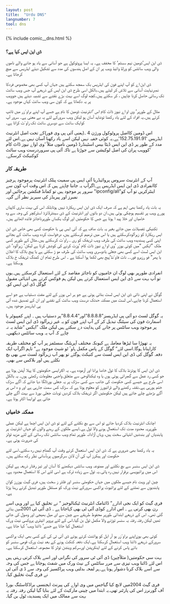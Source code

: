 ```yaml
---
layout: post
title:  "Urdu DNS"
langnumber: 7
tool: dns
---
```


{% include comic__dns.html %}



<h3 class='subhed'>ڈی این ایس کیا ہے؟</h3>

ڈی این ایس’ڈومین نیم سسٹم‘ کا مخفف ہے۔ یہ ایسا پروٹوکول ہے جو آسانی سے یاد ہو جانے والے ناموں والی ویب سائٹس کو ورلڈ وائیڈ ویب پر ان کے اصل ہندسوں کی مدد سے تشکیل دیئے ایڈریس سے میچ کرجاتا ہے۔

ڈی این اے کو آپ اپنے فون کی ایڈریس بک سمجھ سکتے ہیں جہاں آپ کسی بھی مخصوص فردکا نمبرنہایت آسانی سے تلاش کر لیتے ہیں۔بالکل اسی طرح ڈی این ایس کے ذریعے آپ جس ویب سائٹ تک رسائی حاصل کرنا چاہیں ، کر سکتے ہیں۔کچھ لوگ اسے بہت بڑے نقشے سے تشبیہ دیتے ہیں جوویب پر یہ دکھاتا ہے کہ کون سی ویب سائٹ کہاں موجود ہے۔

مثال کے طورپر’ وی او اے نیوز ڈاٹ کام اس ‘انٹرنیٹ ڈومین کا نام ہے جسے آپ اپنے براوٴزر میں ٹائپ کرتے ہیں۔یہ افراد کے لئے یاد رکھنا توشاید آسان ہو لیکن ویب سرورکے لئے یہ بے معنی ہے۔ سرور آپ کوایک سائٹ سے دوسری سائٹ تک راوٴٹ کراتا ہے۔

اس ڈومین کااصل پروٹوکول ورژن 4 ۔(یعنی آئی پی وی فور)کے تحت اصل انٹرنیٹ ایڈریس '152.75.191.91'ہے۔یہ کوئی خفیہ نہیں لیکن اسے یاد رکھنا آسان نہیں ہے۔اس لئے مدد کے طور پر ڈی این ایس ڈیٹا بیس اسٹینڈرڈ ڈومین ناموں مثلاً ’وی اواے نیوز ڈاٹ کام ‘کوویب پران کی اصل لوکیشن سے جوڑتا ہے تاکہ آئی پی سروردرست ویب سائٹ کوکنیکٹ کرسکے۔

<h3 class='subhed icon how'>طریقہ کار</h3>

 آپ کے انٹرنیٹ سروس پروائیڈریا آئی ایس پی سمیت پبلک انٹرنیٹ پرموجود ہرچیز کاانفرادی ڈی این ایس ایڈریس ہے۔اگرآپ یہ جاننا چاہتے ہیں کہ اس وقت آپ کون سے سرور پر موجود ہیں تو کمانڈ فنکشن پرجائیں اور "ipconfig/all"اینٹرکریں تو آپ کو نمبرز اور پیریڈز کی سیریز نظر آئے گی۔

یہ بات یاد رکھنا بھی اہم ہے کہ صرف ایک ڈی این ایس ریکارڈ نہیں ہوتابلکہ اس کی بہت ساری کاپیاں پورے ویب پر تقسیم ہوچکی ہوتی ہیں۔ان دو باتوں اور انٹرنیٹ کے ڈی سینٹرلائزڈ اسٹرکچر کی وجہ سے وہ خامیاں اور خلا پید ا ہوتا ہے جس کا حکومتیں اور لوگ یکساں طورپرناجائز فائدہ اٹھاتے ہیں۔

تکنیکی تفصیلات میں جائے بغیر یہ بات صاف ہے کہ آئی ایس پی یا حکومت کسی بھی خاص ڈی این ایس ریکارڈ کو زہرآلودکرسکتے ہیں یا اس میں ترمیم کرسکتے ہیں، درخواست کردہ ویب سائٹ کے بجائے اپنی کسی پسندیدہ ویب سائٹ کی طرف ویب ٹریفک کو ری ۔ راوٴٹ کرسکتے ہیں۔مثال کے طورپر کسی ملک ”ایکس “میں کوئی یوزر ’وی او اے نیوز ڈاٹ کام ‘وزٹ کرنے کی کوشش کرتا ہے لیکن’ زہرآلود‘ ڈی این ایس لسٹ اسے کسی بھی جعلی یادوسری ویب سائٹ کی طرف مو ڑ سکتی ہے یا پیج بلاک کا اعلان یا پھر” فو رزیرو فور۔۔ ناٹ فاوٴنڈ‘پیج بھی لکھا ہوا آسکتا ہے ۔ اس طرح تمام ان کمنگ ٹریفک حٰ بلاک ہوسکتا ہے۔

انفرادی طورپر بھی لوگ ان خامیوں کو ناجائز مقاصد کے لئے استعمال کرسکتے ہیں۔یوں تو آپ بہت سے ڈی این ایس استعمال کرتے ہیں لیکن ہم فوکس کرتے ہیں انتہائی مقبول گوگل ڈی این ایس کو۔

گوگل نے اپنی ذاتی ڈی این ایس لسٹ بنائی ہوئی ہے جو ہر اس یوزر کے لئے مفت دستیاب ہے جو اسے استعمال کرنا چاہے۔اس لسٹ میں ممکنہ حدتک درست ویب سائٹ کے نقشے اور ان کے تصدیق شدہ آئی پی ایڈریسز موجود ہیں۔

یہ گوگل لسٹ دو آئی پی ایڈریسز"8.8.8.8"اور"8.8.4.4"پر دستیاب ہیں ۔ اپنے کمپیوٹر یا اسمارٹ فون کی سیٹنگ تبدیل کر کے آپ اپنے فون کو یہ غیر زہرآلود ڈی این ایس لسٹ پر موجود ویب سائٹس پر جانے کی ہدایت دے سکتے ہیں لیکن ملک ”ایکس “شاید یہ نہ چاہے کہ آپ یہ ویب سائٹس دیکھیں۔

یہ تھوڑا سا ٹیڑھا معاملہ ہے کیونکہ مختلف آپریٹنگ سسٹمز پر آپ کو مختلف طریقہ کاراپنانا ہوگا۔اسی لئے” گوگل کے پاس مکمل ہاوٴ ٹو شیٹ موجود ہے“ تاہم اگرآپ ایک دفعہ گوگل کی ڈی این ایس لسٹ سے کنیکٹ ہوگئے تو پھر آپ زہرآلود لسٹ سے بھی بچ نکلتے ہیں اور بلاکس سے بھی۔

ڈی این ایس کا پوئزنڈ بلاک کا ٹول خاصا پرانا اور آزمودہ ہے۔ یہ اکثرایسی حکومتوں کا پہلا آپشن ہوتا ہے جو کسی رد عمل سے گھبرائی ہوئی ہوں یا وہ ٹیکنالوجی سے متعلق واجبی معلومات رکھتی ہوں۔ یہ بالکل اسی طرح ہے جیسے کسی حکومت کی جانب سے کسی سڑک پر یہ جعلی بورڈلگا دیا جائے کہ آگے سڑک ختم ہورہی ہے۔نقشہ رکھنے والے ڈرائیورز کو معلوم ہوتا ہے کہ سڑک کس سمت جارہی ہے اور و ہ اس پر آگے بڑھتے چلے جاتے ہیں لیکن حکومتیں اگر ٹریفک بلاک کردیں توبات جعلی بورڈ سے بہت آگے چلی جاتی ہے اورایسا اکثر ہوتا ہے۔

<h3 class='subhed icon caution'>ممکنہ خامیاں</h3>

اچانک انٹرنیٹ بلاک کردیا جائے تو اس سے بچ نکلنے کے لئے تو ڈی این ایس اچھا ہے لیکن عملی طورپریہ محدود مدت تک استعمال ہونے والا ٹول ہے۔ایسے ملکوں کے رہنے والوں کو جہاں انٹرنیٹ پر پابندیاں اور بندشیں انتہائی سخت ہیں، وہاں آزادانہ طورپر تمام ویب سائٹس تک رسائی کے لئے مزید ٹولز کی ضرورت ہوتی ہے۔

یہ یاد رکھنا بھی ضروری ہے کہ ڈی این ایس استعمال کرتے وقت آپ گمنام نہیں رہ سکتے۔اسی لئے حکومت اور ہیکرز آپ کی آن لائن سرگرمیوں پربآسانی نظر رکھ سکتے ہیں۔

ڈی این ایس سنسر سے بچ نکلنے اور ممنوعہ ویب سائٹس دیکھنے کا آسان اور تیز رفتار ذریعہ ہے لیکن اس میں پرائیویسی برقرار نہیں رہ پاتی۔یہ ٹول سے زیادہ ٹرک ہے اسی لئے اس کا استعمال محدود ہے۔

چین اور ویت نام جیسے ملکوں میں جہاں حکومتی سنسر اور فلٹر ز سخت ہیں، فری گیٹ یوزرز کوان پابندیوں سے نمٹنے کے لئے پرائیوٹ پراکسی سرورکے نیٹ ورک کو مستقل طورپر تبدیل کرتے رہنا پڑتا ہے۔

فری گیٹ کو ایک نجی ادارے” ڈائنامک انٹرنیٹ ٹیکنالوجیز “ نے تخلیق کیا ہے اور وہی اسے رن بھی کرتی ہے ۔ اس ادارے کوڈی آئی ٹی بھی کہاجاتا ہے ۔ ڈی آئی ٹی 2001میں بنائی گئی تھی۔ اس کے ذریعے ابتدائی طورپر محفوظ طریقے سے چین سے ای میل بھیجی اور وصول کی جاتی تھیں لیکن رفتہ رفتہ یہ سنسر توڑنے والا مکمل ٹول بن گیا۔اس کے لئے پروپر ائیٹری پروکسی نیٹ ورک استعمال کیا جاتا ہے جسے’ ڈائنا ویب‘ کہا جاتا ہے۔

کوئی بھی یوزراپنے براوٴزر یو آر ایل کو پوائنٹ کرتے ہوئے ڈی آئی ٹی کی کے کسی بھی ایک پراکسی سرورکے ذریعے ڈائنا ویب استعمال کرسکتا ہے۔ایک دفعہ کنکٹ ہونے کے بعد نیٹ ورک قومی سنسر کو بائے پاس کرنے کے لئے اینکرپشن اورسرکم وینشن ٹولز کا مجموعہ استعمال کرسکتا ہے۔

بہت سی حکومتیں( مثلاًچین) ڈی آئی ٹی سرور کی نگرانی اور اسے بلاک کرتی رہتی ہیں اس لئے ڈائنا ویب تیزی سے مرر سائٹس کے نیٹ ورک میں شفٹ ہوجاتا ہے جس کی وجہ سے اسے بلاک کرنا دشوار ہوتا ہے۔ہر لمحہ بدلتی ویب پراکسیز کی وجہ سے ڈ ی آئی ٹی نے فری گیٹ تخلیق کیا۔

فری گیٹ 2004میں لانچ کیا گیاجس میں وی اواے کی پیرنٹ ایجنسی براڈکاسٹنگ بورڈ آف گورنرز اس کی پارٹنر تھی۔یہ ابتدا میں چینی مارکیٹ کے لئے بنایا گیا لیکن رفتہ رفتہ یہ بہت سے ممالک میں ایک پسندیدہ ٹول بن گیا۔
